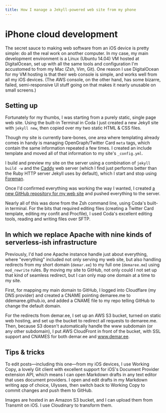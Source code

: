 ```yaml
---
title: How I manage a Jekyll-powered web site from my phone
---
```


# iPhone cloud development

The secret sauce to making web software from an iOS device is pretty simple: do all the real work on another computer. In my case, my main development environment is a Linux (Ubuntu 14.04) VM hosted at DigitalOcean, set up with all the same tools and configuration I'm accustomed to from my Mac (Zsh, Vim, Git). One reason I use DigitalOcean for my VM hosting is that their web console is simple, and works well from all my iOS devices. (The AWS console, on the other hand, has some bizarre, failed, semi-responsive UI stuff going on that makes it nearly unusable on small screens.)

## Setting up

Fortunately for my thumbs, I was starting from a purely static, single page web site. Using the built-in Terminal in Coda I just created a new Jekyll site with `jekyll new`, then copied over my two static HTML & CSS files. 

Though my site is currently bare-bones, one area where templating already comes in handy is managing OpenGraph/Twitter Card `meta` tags, which contain the same information repeated a few times. I created an include template and moved all of that information to my site's `_config.yml`.

I build and preview my site on the server using a combination of `jekyll build -w` and the [Caddy][1] web server (which I find just performs better than the Ruby HTTP server Jekyll uses by default), which I start and stop using [Foreman][2].

Once I'd confirmed everything was working the way I wanted, I created [a new GitHub repository for my web site][3] and pushed everything to the server.

Nearly all of this was done from the Zsh command line, using Coda's built-in terminal. For the bits that required editing files (creating a Twitter Card template, editing my confit and Procfile), I used Coda's excellent editing tools, reading and writing files over SFTP.

## In which we replace Apache with nine kinds of serverless-ish infrastructure

Previously, I'd had one Apache instance handle just about everything, where "everything" included not only serving my web site, but also handling redirects from my short domain (`demar.ee`) to my full one (`demaree.me`) using `mod_rewrite` rules. By moving my site to GitHub, not only could I not set up that kind of seamless redirect, but I can only map one domain at a time to my site.

First, for mapping my main domain to GitHub, I logged into Cloudflare (my DNS provider) and created a CNAME pointing demaree.me to ddemaree.github.io, and added a CNAME file to my repo telling GitHub to change the default domain.

For the redirects from demar.ee, I set up an AWS S3 bucket, turned on static web hosting, and set up the bucket to redirect all requests to demaree.me. Then, because S3 doesn't automatically handle the www subdomain (or any other subdomain), I put AWS CloudFront in front of the bucket, with SSL support and CNAMES for both demar.ee and www.demar.ee.

## Tips & tricks

To edit posts—including this one—from my iOS devices, I use Working Copy, a lovely Git client with excellent support for iOS's Document Provider extension API, which means I can open Markdown drafts in any text editor that uses document providers. I open and edit drafts in my Markdown writing app of choice, Ulysses, then switch back to Working Copy to commit changes and push them to GitHub.

Images are hosted in an Amazon S3 bucket, and I can upload them from Transmit on iOS. I use Cloudinary to transform them.

[1]:	caddyserver.com
[2]:	http://ddollar.github.io/foreman/
[3]:	https://github.com/ddemaree/ddemaree.github.io
